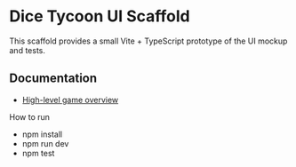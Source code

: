 # Dice Tycoon UI Scaffold

This scaffold provides a small Vite + TypeScript prototype of the UI mockup and tests.

## Documentation

- [High-level game overview](docs/high-level-overview.md)

How to run

- npm install
- npm run dev
- npm test

